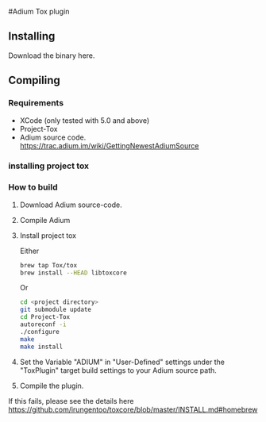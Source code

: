 #Adium Tox plugin
## Installing

Download the binary here.

## Compiling 

### Requirements

* XCode (only tested with 5.0 and above)
* Project-Tox 
* Adium source code. https://trac.adium.im/wiki/GettingNewestAdiumSource

### installing project tox

### How to build
1. Download Adium source-code.
2. Compile Adium
3. Install project tox

   Either

   ```bash
   brew tap Tox/tox
   brew install --HEAD libtoxcore
   ```

   Or

   ```bash
   cd <project directory>
   git submodule update
   cd Project-Tox
   autoreconf -i
   ./configure
   make
   make install
   ```

4. Set the Variable "ADIUM" in "User-Defined" settings under the "ToxPlugin" target build settings to your Adium source path.
5. Compile the plugin.


If this fails, please see the details here https://github.com/irungentoo/toxcore/blob/master/INSTALL.md#homebrew
